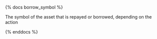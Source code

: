 {% docs borrow_symbol %}

The symbol of the asset that is repayed or borrowed, depending on the action

{% enddocs %}